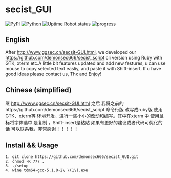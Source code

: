 # secist_GUI
[![PyPI](https://img.shields.io/pypi/dd/Django.svg)]()  [![Python](https://img.shields.io/badge/Ruby%20-2.4.1-brightgreen.svg)]() [![Uptime Robot status](https://img.shields.io/uptimerobot/status/m778918918-3e92c097147760ee39d02d36.svg)]()   [![progress](http://progressed.io/bar/1?title=progress)]()

## English
After http://www.ggsec.cn/secsit-GUI.html, we developed our https://github.com/demonsec666/secist_script cli version using Ruby with GTK, xterm etc.A little bit features updated and add new festures, u can use mouse to copy selected text easliy, and paste it with Shift-insert.
If u have good ideas please contact us, Thx and Enjoy!
## Chinese (simplified) 
继 http://www.ggsec.cn/secsit-GUI.html 之后 我将之前的https://github.com/demonsec666/secist_script 命令行版 改写成ruby版 使用GTK、xterm等 环境开发，进行一些小小的改动和编写。其中在xterm 中 使用鼠标将字体选中 是复制 ，Shift-insert是粘贴
如果有更好的建议或者代码可优化的话 可以联系我，非常感谢！！！！！



## Install && Usage
``` shell
1. git clone https://github.com/demonsec666/secist_GUI.git
2. chmod -R 777 .
3. ./setup
4. wine tdm64-gcc-5.1.0-2\ \(1\).exe 
```
